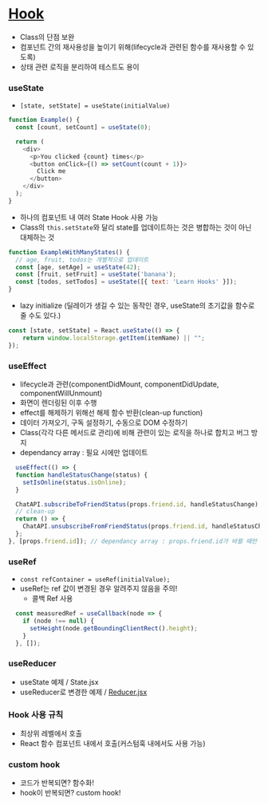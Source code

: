 # <a href="https://ko.reactjs.org/docs/hooks-overview.html">Hook</a>
- Class의 단점 보완
- 컴포넌트 간의 재사용성을 높이기 위해(lifecycle과 관련된 함수를 재사용할 수 있도록)
- 상태 관련 로직을 분리하여 테스트도 용이

### useState
- `[state, setState] = useState(initialValue)`
```javascript
function Example() {
  const [count, setCount] = useState(0);

  return (
    <div>
      <p>You clicked {count} times</p>
      <button onClick={() => setCount(count + 1)}>
        Click me
      </button>
    </div>
  );
}
```
- 하나의 컴포넌트 내 여러 State Hook 사용 가능
- Class의 `this.setState`와 달리 state를 업데이트하는 것은 병합하는 것이 아닌 대체하는 것
```javascript
function ExampleWithManyStates() {
  // age, fruit, todos는 개별적으로 업데이트
  const [age, setAge] = useState(42);
  const [fruit, setFruit] = useState('banana');
  const [todos, setTodos] = useState([{ text: 'Learn Hooks' }]);
}
```
- lazy initialize (딜레이가 생길 수 있는 동작인 경우, useState의 초기값을 함수로 줄 수도 있다.)
```javascript
const [state, setState] = React.useState(() => {
    return window.localStorage.getItem(itemName) || "";
});
```

### useEffect
- lifecycle과 관련(componentDidMount, componentDidUpdate, componentWillUnmount)
- 화면이 렌더링된 이후 수행
- effect를 해제하기 위해선 해제 함수 반환(clean-up function)
- 데이터 가져오기, 구독 설정하기, 수동으로 DOM 수정하기
- Class(각각 다른 메서드로 관리)에 비해 관련이 있는 로직을 하나로 합치고 버그 방지
- dependancy array : 필요 시에만 업데이트
```javascript
  useEffect(() => {
  function handleStatusChange(status) {
    setIsOnline(status.isOnline);
  }

  ChatAPI.subscribeToFriendStatus(props.friend.id, handleStatusChange);
  // clean-up
  return () => {
    ChatAPI.unsubscribeFromFriendStatus(props.friend.id, handleStatusChange);
  };
}, [props.friend.id]); // dependancy array : props.friend.id가 바뀔 때만 재구독
```

### useRef
- `const refContainer = useRef(initialValue);`
- useRef는 ref 값이 변경된 경우 알려주지 않음을 주의!
  - 콜백 Ref 사용
```javascript
  const measuredRef = useCallback(node => {
    if (node !== null) {
      setHeight(node.getBoundingClientRect().height);
    }
  }, []);
```

### useReducer
- useState 예제 / State.jsx
- useReducer로 변경한 예제 / <a href="https://github.com/sol-pine/study_ReactDocs/blob/main/08_hook/Reducer.jsx">Reducer.jsx</a>

### Hook 사용 규칙
- 최상위 레벨에서 호출
- React 함수 컴포넌트 내에서 호출(커스텀훅 내에서도 사용 가능)

### custom hook
- 코드가 반복되면? 함수화!
- hook이 반복되면? custom hook!
